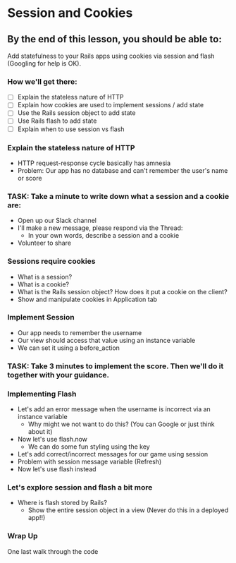 # Session and Cookies

## By the end of this lesson, you should be able to:
Add statefulness to your Rails apps using cookies via session and flash (Googling for help is OK).

### How we'll get there:
- [ ] Explain the stateless nature of HTTP
- [ ] Explain how cookies are used to implement sessions / add state
- [ ] Use the Rails session object to add state
- [ ] Use Rails flash to add state
- [ ] Explain when to use session vs flash

### Explain the stateless nature of HTTP
* HTTP request-response cycle basically has amnesia
* Problem: Our app has no database and can't remember the user's name or score

### TASK: Take a minute to write down what a session and a cookie are:
* Open up our Slack channel
* I'll make a new message, please respond via the Thread:
  * In your own words, describe a session and a cookie
* Volunteer to share

### Sessions require cookies
* What is a session?
* What is a cookie?
* What is the Rails session object? How does it put a cookie on the client?
* Show and manipulate cookies in Application tab

### Implement Session
* Our app needs to remember the username
* Our view should access that value using an instance variable
* We can set it using a before_action

### TASK: Take 3 minutes to implement the score. Then we'll do it together with your guidance.

### Implementing Flash
* Let's add an error message when the username is incorrect via an instance variable
  * Why might we not want to do this? (You can Google or just think about it)
* Now let's use flash.now
  * We can do some fun styling using the key
* Let's add correct/incorrect messages for our game using session
* Problem with session message variable (Refresh)
* Now let's use flash instead

### Let's explore session and flash a bit more
* Where is flash stored by Rails?
  * Show the entire session object in a view (Never do this in a deployed app!!)

### Wrap Up
One last walk through the code
